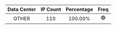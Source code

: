 | Data Center | IP Count | Percentage | Freq |
|:------------:|:--------:|:-----------:|:-----:|
| OTHER | 110 | 100.00% | 🟢 |